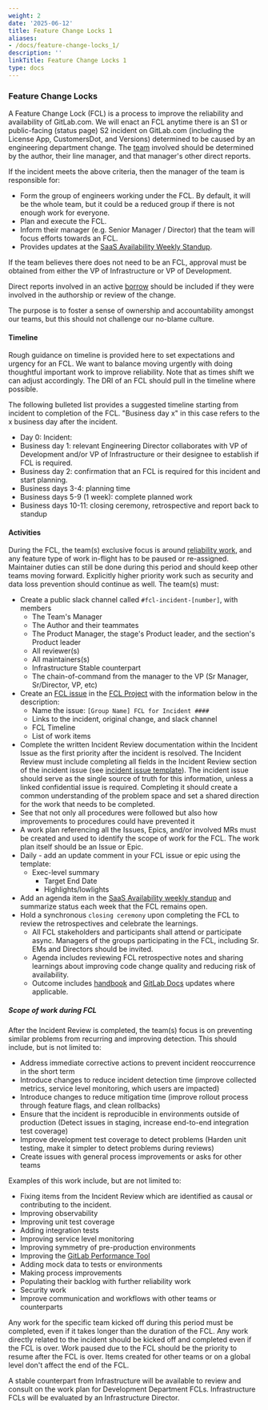 ```yaml
---
weight: 2
date: '2025-06-12'
title: Feature Change Locks 1
aliases:
- /docs/feature-change-locks_1/
description: ''
linkTitle: Feature Change Locks 1
type: docs
---
```


### Feature Change Locks

A Feature Change Lock (FCL) is a process to improve the reliability and availability of GitLab.com. We will enact an FCL anytime there is an S1 or public-facing (status page) S2 incident on GitLab.com (including the License App, CustomersDot, and Versions) determined to be caused by an engineering department change. The [team](/handbook/company/structure/#organizational-structure) involved should be determined by the author, their line manager, and that manager's other direct reports.

If the incident meets the above criteria, then the manager of the team is responsible for:

- Form the group of engineers working under the FCL. By default, it will be the whole team, but it could be a reduced group if there is not enough work for everyone.
- Plan and execute the FCL.
- Inform their manager (e.g. Senior Manager / Director) that the team will focus efforts towards an FCL.
- Provides updates at the [SaaS Availability Weekly Standup](/handbook/engineering/#saas-availability-weekly-standup).

If the team believes there does not need to be an FCL, approval must be obtained from either the VP of Infrastructure or VP of Development.

Direct reports involved in an active [borrow](/handbook/product/product-processes/#borrow) should be included if they were involved in the authorship or review of the change.

The purpose is to foster a sense of ownership and accountability amongst our teams, but this should not challenge our no-blame culture.

#### Timeline

Rough guidance on timeline is provided here to set expectations and urgency for an FCL.  We want to balance moving urgently with doing thoughtful important work to improve reliability.  Note that as times shift we can adjust accordingly.   The DRI of an FCL should pull in the timeline where possible.

The following bulleted list provides a suggested timeline starting from incident to completion of the FCL.  "Business day x" in this case refers to the x business day after the incident.

- Day 0: Incident:
- Business day 1:  relevant Engineering Director collaborates with VP of Development and/or VP of Infrastructure or their designee to establish if FCL is required.
- Business day 2:  confirmation that an FCL is required for this incident and start planning.
- Business days 3-4:  planning time
- Business days 5-9 (1 week):  complete planned work
- Business days 10-11:  closing ceremony, retrospective and report back to standup

#### Activities

During the FCL, the team(s) exclusive focus is around [reliability work](#scope-of-work-during-fcl), and any feature type of work in-flight has to be paused or re-assigned. Maintainer duties can still be done during this period and should keep other teams moving forward. Explicitly higher priority work such as security and data loss prevention should continue as well. The team(s) must:

- Create a public slack channel called `#fcl-incident-[number]`, with members
  - The Team's Manager
  - The Author and their teammates
  - The Product Manager, the stage's Product leader, and the section's Product leader
  - All reviewer(s)
  - All maintainers(s)
  - Infrastructure Stable counterpart
  - The chain-of-command from the manager to the VP (Sr Manager, Sr/Director, VP, etc)
- Create an [FCL issue](https://gitlab.com/gitlab-com/feature-change-locks/-/issues/new?issuable_template=feature-change-lock) in the [FCL Project](https://gitlab.com/gitlab-com/feature-change-locks/) with the information below in the description:
  - Name the issue: `[Group Name] FCL for Incident ####`
  - Links to the incident, original change, and slack channel
  - FCL Timeline
  - List of work items
- Complete the written Incident Review documentation within the Incident Issue as the first priority after the incident is resolved.  The Incident Review must include completing all fields in the Incident Review section of the incident issue (see [incident issue template](https://gitlab.com/gitlab-com/gl-infra/production/-/blob/master/.gitlab/issue_templates/incident.md)).  The incident issue should serve as the single source of truth for this information, unless a linked confidential issue is required. Completing it should create a common understanding of the problem space and set a shared direction for the work that needs to be completed.
- See that not only all procedures were followed but also how improvements to procedures could have prevented it
- A work plan referencing all the Issues, Epics, and/or involved MRs must be created and used to identify the scope of work for the FCL. The work plan itself should be an Issue or Epic.
- Daily - add an update comment in your FCL issue or epic using the template:
  - Exec-level summary
    - Target End Date
    - Highlights/lowlights
- Add an agenda item in the [SaaS Availability weekly standup](/handbook/engineering/#saas-availability-weekly-standup) and summarize status each week that the FCL remains open.
- Hold a synchronous `closing ceremony` upon completing the FCL to review the retrospectives and celebrate the learnings.
  - All FCL stakeholders and participants shall attend or participate async.  Managers of the groups participating in the FCL, including Sr. EMs and Directors should be invited.
  - Agenda includes reviewing FCL retrospective notes and sharing learnings about improving code change quality and reducing risk of availability.
  - Outcome includes [handbook](/handbook/) and [GitLab Docs](https://docs.gitlab.com/ee/) updates where applicable.

##### Scope of work during FCL

After the Incident Review is completed, the team(s) focus is on preventing similar problems from recurring and improving detection. This should include, but is not limited to:

- Address immediate corrective actions to prevent incident reoccurrence in the short term
- Introduce changes to reduce incident detection time (improve collected metrics, service level monitoring, which users are impacted)
- Introduce changes to reduce mitigation time (improve rollout process through feature flags, and clean rollbacks)
- Ensure that the incident is reproducible in environments outside of production (Detect issues in staging, increase end-to-end integration test coverage)
- Improve development test coverage to detect problems (Harden unit testing, make it simpler to detect problems during reviews)
- Create issues with general process improvements or asks for other teams

Examples of this work include, but are not limited to:

- Fixing items from the Incident Review which are identified as causal or contributing to the incident.
- Improving observability
- Improving unit test coverage
- Adding integration tests
- Improving service level monitoring
- Improving symmetry of pre-production environments
- Improving the [GitLab Performance Tool](https://gitlab.com/gitlab-org/quality/performance)
- Adding mock data to tests or environments
- Making process improvements
- Populating their backlog with further reliability work
- Security work
- Improve communication and workflows with other teams or counterparts

Any work for the specific team kicked off during this period must be completed, even if it takes longer than the duration of the FCL. Any work directly related to the incident should be kicked off and completed even if the FCL is over. Work paused due to the FCL should be the priority to resume after the FCL is over. Items created for other teams or on a global level don't affect the end of the FCL.

A stable counterpart from Infrastructure will be available to review and consult on the work plan for Development Department FCLs. Infrastructure FCLs will be evaluated by an Infrastructure Director.
